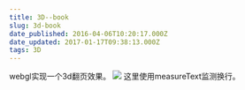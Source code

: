 ```yaml
---
title: 3D--book
slug: 3d-book
date_published: 2016-04-06T10:20:17.000Z
date_updated: 2017-01-17T09:38:13.000Z
tags: 3D
---
```


webgl实现一个3d翻页效果。
![](/images/2016/04/book.jpg)
这里使用measureText监测换行。
